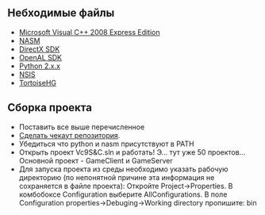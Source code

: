 ## Небходимые файлы ##
  * [Microsoft Visual C++ 2008 Express Edition](http://www.microsoft.com/express/Downloads/#2008-Visual-CPP)
  * [NASM](http://www.nasm.us/pub/nasm/releasebuilds/?C=M;O=D)
  * [DirectX SDK](http://msdn.microsoft.com/en-us/directx/aa937788.aspx)
  * [OpenAL SDK](http://connect.creativelabs.com/openal/Downloads/Forms/AllItems.aspx)
  * [Python 2.x.x](http://www.activestate.com/activepython/downloads/)
  * [NSIS](http://nsis.sourceforge.net/Download/)
  * [TortoiseHG](http://tortoisehg.bitbucket.org/)
## Сборка проекта ##
  * Поставить все выше перечисленное
  * [Сделать чекаут репозитория](http://code.google.com/p/steelandconcrete/source/checkout).
  * Убедиться что python и nasm присутствуют в PATH
  * Открыть проект Vc9S&C.sln и работать! Э... тут уже 50 проектов... Основной проект - GameClient и GameServer
  * Для запуска проекта из среды необходимо указать рабочую директорию (по непонятной причине эта информация не сохраняется в файле проекта):
Откройте Project->Properties. В комбобоксе Configuration выберите AllConfigurations. В поле Configuration properties->Debuging->Working directory пропишите: bin